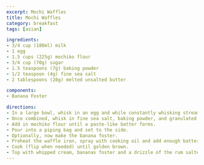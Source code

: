 ```yaml
---
excerpt: Mochi Waffles
title: Mochi Waffles
category: breakfast
tags: [asian]

ingredients:
- 3/4 cup (180ml) milk
- 1 egg
- 1.5 cups (225g) mochiko flour 
- 3/4 cup (70g) sugar
- 1.5 teaspoons (7g) baking powder
- 1/2 teaspoon (4g) fine sea salt
- 2 tablespoons (28g) melted unsalted butter

components:
- Banana Foster

directions:
- In a large bowl, whisk in an egg and while constantly whisking stream in whole milk, and gently melted unsalted butter.
- Once combined, whisk in fine sea salt, baking powder, and granulated sugar. 
- Add in mochiko flour until a paste-like batter forms. 
- Pour into a piping bag and set to the side. 
- Optionally, now make the banana foster.
- Preheat the waffle iron, spray with cooking oil and add enough batter to fill up the iron ¾ of the way around. 
- Cook (flip when needed) until golden brown. 
- Top with whipped cream, bananas foster and a drizzle of the rum salted caramel.
---
```

